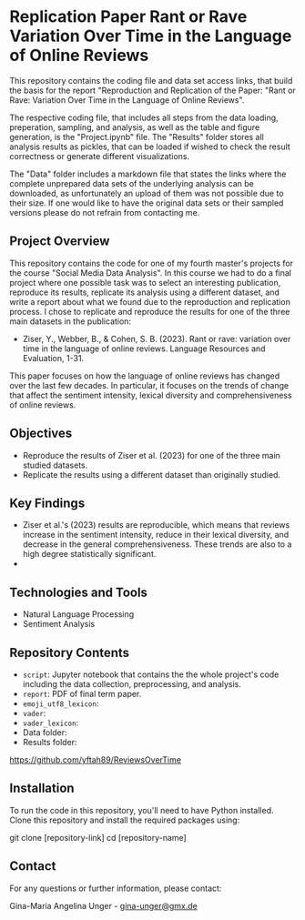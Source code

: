 # Replication Paper Rant or Rave Variation Over Time in the Language of Online Reviews

This repository contains the coding file and data set access links, that build the basis for the report "Reproduction and Replication of the Paper:  "Rant or Rave: Variation Over Time in  the Language of Online Reviews". 

The respective coding file, that includes all steps from the data loading, preperation, sampling, and analysis, as well as the table and figure generation, is the "Project.ipynb" file. The "Results" folder stores all analysis results as pickles, that can be loaded if wished to check the result correctness or generate different visualizations. 

The "Data" folder includes a markdown file that states the links where the complete unprepared data sets of the underlying analysis can be downloaded, as unfortunately an upload of them was not possible due to their size. If one would like to have the original data sets or their sampled versions please do not refrain from contacting me.




## Project Overview
This repository contains the code for one of my fourth master's projects for the course "Social Media Data Analysis". In this course we had to do a final project where one possible task was to select an interesting publication, reproduce its results, replicate its analysis using a different dataset, and write a report about what we found due to the reproduction and replication process. I chose to replicate and reproduce the results for one of the three main datasets in the publication:

- Ziser, Y., Webber, B., & Cohen, S. B. (2023). Rant or rave: variation over time in the language of online reviews. Language Resources and Evaluation, 1-31.

This paper focuses on how the language of online reviews has changed over the last few decades. In particular, it focuses on the trends of change that affect the sentiment intensity, lexical diversity and comprehensiveness of online reviews.

## Objectives
- Reproduce the results of Ziser et al. (2023) for one of the three main studied datasets.
- Replicate the results using a different dataset than originally studied.

## Key Findings
- Ziser et al.'s (2023) results are reproducible, which means that reviews increase in the sentiment intensity, reduce in their lexical diversity, and decrease in the general comprehensiveness. These trends are also to a high degree statistically significant.
- 

## Technologies and Tools
- Natural Language Processing
- Sentiment Analysis

## Repository Contents
- `script`: Jupyter notebook that contains the the whole project's code including the data collection, preprocessing, and analysis.
- `report`: PDF of final term paper.
- `emoji_utf8_lexicon`:
- `vader`:
- `vader_lexicon`:
- Data folder:
- Results folder:

https://github.com/yftah89/ReviewsOverTime

## Installation
To run the code in this repository, you'll need to have Python installed. Clone this repository and install the required packages using:

git clone [repository-link]
cd [repository-name]

## Contact
For any questions or further information, please contact:

Gina-Maria Angelina Unger - gina-unger@gmx.de

